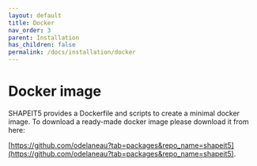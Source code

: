 ```yaml
---
layout: default
title: Docker
nav_order: 3
parent: Installation
has_children: false
permalink: /docs/installation/docker
---
```


# Docker image

SHAPEIT5 provides a Dockerfile and scripts to create a minimal docker image. To download a ready-made docker image please download it from here:

[https://github.com/odelaneau?tab=packages&repo_name=shapeit5](https://github.com/odelaneau?tab=packages&repo_name=shapeit5).
